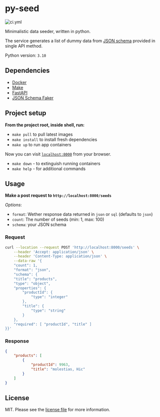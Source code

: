 # py-seed

![ci.yml][link-ci]

Minimalistic data seeder, written in python.

The service generates a list of dummy data from [JSON schema](https://json-schema.org/) provided in single API method.

Python version: `3.10`

## Dependencies

- [Docker][link-docker]
- [Make][link-make]
- [FastAPI][link-fastapi]
- [JSON Schema Faker][link-faker]

## Project setup

**From the project root, inside shell, run:**

- `make pull` to pull latest images
- `make install` to install fresh dependencies
- `make up` to run app containers

Now you can visit [`localhost:8000`](http://localhost:8000) from your browser.

- `make down` - to extinguish running containers
- `make help` - for additional commands

## Usage

**Make a post request to `http://localhost:8000/seeds`**

_Options_:

- `format`: Wether response data returned in `json` or `sql` (defaults to `json`)
- `count`: The number of seeds (min: 1, max: 100)
- `schema`: your JSON schema

### Request

```bash
curl --location --request POST 'http://localhost:8000/seeds' \
    --header 'Accept: application/json' \
    --header 'Content-Type: application/json' \
    --data-raw '{
    "count": 1,
    "format": "json",
    "schema": {
    "title": "products",
    "type": "object",
    "properties": {
        "productId": {
            "type": "integer"
        },
        "title": {
            "type": "string"
        }
    },
    "required": [ "productId", "title" ]
}}'
```

### Response

```json
{
    "products": [
        {
            "productId": 9963,
            "title": "molestias, Hic"
        }
    ]
}
```

## License

MIT. Please see the [license file](LICENSE.md) for more information.

[link-ci]: https://github.com/shirokovnv/py-seed/actions/workflows/ci.yml/badge.svg
[link-docker]: https://www.docker.com/
[link-make]: https://www.gnu.org/software/make/manual/make.html
[link-faker]: https://github.com/json-schema-faker/json-schema-faker
[link-fastapi]: https://fastapi.tiangolo.com/

